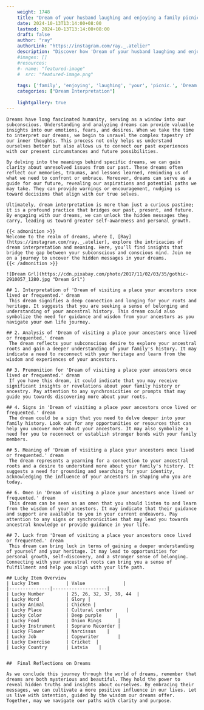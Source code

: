 ```yaml
---
    weight: 1748
    title: "Dream of your husband laughing and enjoying a family picnic."  # Assuming 'title' column exists
    date: 2024-10-13T13:14:00+08:00
    lastmod: 2024-10-13T13:14:00+08:00
    draft: false
    author: "ray"
    authorLink: "https://instagram.com/ray._.atelier"
    description: "Discover how 'Dream of your husband laughing and enjoying a family picnic.' can interpret your future and uncover its significant meanings in your life."
    #images: []
    #resources:
    #- name: "featured-image"
    #  src: "featured-image.png"
    
    tags: ['family', 'enjoying', 'laughing', 'your', 'picnic.', 'Dream', 'husband', 'a', 'and', 'of']
    categories: ["Dream Interpretation"]
    
    lightgallery: true
---
```

    
    Dreams have long fascinated humanity, serving as a window into our subconscious. Understanding and analyzing dreams can provide valuable insights into our emotions, fears, and desires. When we take the time to interpret our dreams, we begin to unravel the complex tapestry of our inner thoughts. This process not only helps us understand ourselves better but also allows us to connect our past experiences with our present circumstances and future possibilities.
    
    By delving into the meanings behind specific dreams, we can gain clarity about unresolved issues from our past. These dreams often reflect our memories, traumas, and lessons learned, reminding us of what we need to confront or embrace. Moreover, dreams can serve as a guide for our future, revealing our aspirations and potential paths we may take. They can provide warnings or encouragement, nudging us toward decisions that align with our true selves.
    
    Ultimately, dream interpretation is more than just a curious pastime; it is a profound practice that bridges our past, present, and future. By engaging with our dreams, we can unlock the hidden messages they carry, leading us toward greater self-awareness and personal growth.
    
    {{< admonition >}}
    Welcome to the realm of dreams, where I, [Ray](https://instagram.com/ray._.atelier), explore the intricacies of dream interpretation and meaning. Here, you’ll find insights that bridge the gap between your subconscious and conscious mind. Join me on a journey to uncover the hidden messages in your dreams.
    {{< /admonition >}}
    
    ![Dream Grl](https://cdn.pixabay.com/photo/2017/11/02/03/35/gothic-2910057_1280.jpg "Dream Grl")
    
    ## 1. Interpretation of 'Dream of visiting a place your ancestors once lived or frequented.' dream
     This dream signifies a deep connection and longing for your roots and heritage. It suggests that you are seeking a sense of belonging and understanding of your ancestral history. This dream could also symbolize the need for guidance and wisdom from your ancestors as you navigate your own life journey.
    
    ## 2. Analysis of 'Dream of visiting a place your ancestors once lived or frequented.' dream
     The dream reflects your subconscious desire to explore your ancestral roots and gain a deeper understanding of your family's history. It may indicate a need to reconnect with your heritage and learn from the wisdom and experiences of your ancestors.
    
    ## 3. Premonition for 'Dream of visiting a place your ancestors once lived or frequented.' dream
     If you have this dream, it could indicate that you may receive significant insights or revelations about your family history or ancestry. Pay attention to any synchronicities or prompts that may guide you towards discovering more about your roots.
    
    ## 4. Signs in 'Dream of visiting a place your ancestors once lived or frequented.' dream
     The dream could be a sign that you need to delve deeper into your family history. Look out for any opportunities or resources that can help you uncover more about your ancestors. It may also symbolize a need for you to reconnect or establish stronger bonds with your family members.
    
    ## 5. Meaning of 'Dream of visiting a place your ancestors once lived or frequented.' dream
     The dream represents a yearning for a connection to your ancestral roots and a desire to understand more about your family's history. It suggests a need for grounding and searching for your identity, acknowledging the influence of your ancestors in shaping who you are today.
    
    ## 6. Omen in 'Dream of visiting a place your ancestors once lived or frequented.' dream
     This dream can be seen as an omen that you should listen to and learn from the wisdom of your ancestors. It may indicate that their guidance and support are available to you in your current endeavors. Pay attention to any signs or synchronicities that may lead you towards ancestral knowledge or provide guidance in your life.
    
    ## 7. Luck from 'Dream of visiting a place your ancestors once lived or frequented.' dream
     This dream can bring luck in terms of gaining a deeper understanding of yourself and your heritage. It may lead to opportunities for personal growth, self-discovery, and a stronger sense of belonging. Connecting with your ancestral roots can bring you a sense of fulfillment and help you align with your life path.
    
    ## Lucky Item Overview
    | Lucky Item          | Value              |
    |---------------|--------------------|
    | Lucky Number        | 25, 26, 32, 37, 39, 44  |
    | Lucky Word          | Glory |
    | Lucky Animal        | Chicken |
    | Lucky Place         | Cultural center     |
    | Lucky Color         | Deep purple     |
    | Lucky Food          | Onion Rings      |
    | Lucky Instrument    | Soprano Recorder |
    | Lucky Flower        | Narcissus    |
    | Lucky Job           | Copywriter       |
    | Lucky Exercise      | Cricket  |
    | Lucky Country       | Latvia    |
    
    
    ##  Final Reflections on Dreams
    
    As we conclude this journey through the world of dreams, remember that dreams are both mysterious and beautiful. They hold the power to reveal hidden truths and insights about ourselves. By embracing their messages, we can cultivate a more positive influence in our lives. Let us live with intention, guided by the wisdom our dreams offer. Together, may we navigate our paths with clarity and purpose.
    